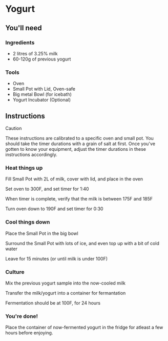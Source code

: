 # Yogurt

## You'll need

### Ingredients
- 2 litres of 3.25% milk
- 60-120g of previous yogurt

### Tools
- Oven
- Small Pot with Lid, Oven-safe
- Big metal Bowl (for icebath)
- Yogurt Incubator (Optional)

## Instructions

> [!CAUTION]
> These instructions are calibrated to a specific oven and small pot. You should take the timer durations with a grain of salt at first. Once you've gotten to know your equipment, adjust the timer durations in these instructions accordingly.

### Heat things up

Fill Small Pot with 2L of milk, cover with lid, and place in the oven

Set oven to 300F, and set timer for 1:40

When timer is complete, verify that the milk is between 175F and 185F

Turn oven down to 190F and set timer for 0:30

### Cool things down

Place the Small Pot in the big bowl

Surround the Small Pot with lots of ice, and even top up with a bit of cold water

Leave for 15 minutes (or until milk is under 100F)

### Culture

Mix the previous yogurt sample into the now-cooled milk

Transfer the milk/yogurt into a container for fermantation

Fermentation should be at 100F, for 24 hours

### You're done!

Place the container of now-fermented yogurt in the fridge for atleast a few hours before enjoying.

